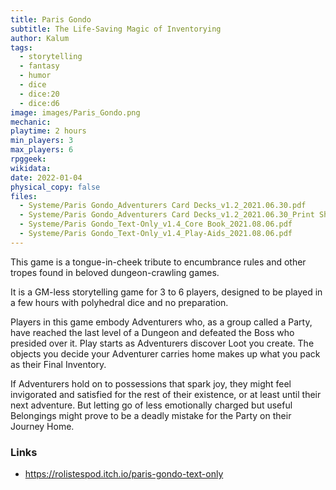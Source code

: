 ```yaml
---
title: Paris Gondo
subtitle: The Life-Saving Magic of Inventorying 
author: Kalum
tags:
  - storytelling
  - fantasy
  - humor
  - dice
  - dice:20
  - dice:d6
image: images/Paris_Gondo.png
mechanic: 
playtime: 2 hours
min_players: 3 
max_players: 6
rpggeek:
wikidata:
date: 2022-01-04
physical_copy: false
files:
  - Systeme/Paris Gondo_Adventurers Card Decks_v1.2_2021.06.30.pdf
  - Systeme/Paris Gondo_Adventurers Card Decks_v1.2_2021.06.30_Print Sheet.pdf
  - Systeme/Paris Gondo_Text-Only_v1.4_Core Book_2021.08.06.pdf
  - Systeme/Paris Gondo_Text-Only_v1.4_Play-Aids_2021.08.06.pdf
---
```


<!-- Excerpt Start -->
This game is a tongue-in-cheek tribute to encumbrance rules and other tropes found in beloved dungeon-crawling games.

It is a GM-less storytelling game for 3 to 6 players, designed to be played in a few hours with polyhedral dice and no preparation.

Players in this game embody Adventurers who, as a group called a Party, have reached the last level of a Dungeon and defeated the Boss who presided over it. Play starts as Adventurers discover Loot you create. The objects you decide your Adventurer carries home makes up what you pack as their Final Inventory.

If Adventurers hold on to possessions that spark joy, they might feel invigorated and satisfied for the rest of their existence, or at least until their next adventure. But letting go of less emotionally charged but useful Belongings might prove to be a deadly mistake for the Party on their Journey Home.
<!-- Excerpt End -->

### Links

- https://rolistespod.itch.io/paris-gondo-text-only

